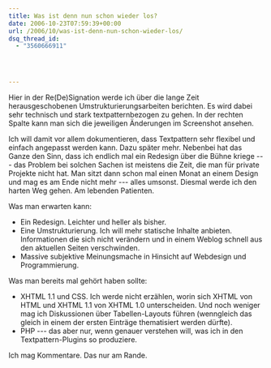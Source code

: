 ```yaml
---
title: Was ist denn nun schon wieder los?
date: 2006-10-23T07:59:39+00:00
url: /2006/10/was-ist-denn-nun-schon-wieder-los/
dsq_thread_id:
  - "3560666911"




---
```

Hier in der Re(De)Signation werde ich über die lange Zeit herausgeschobenen Umstrukturierungsarbeiten berichten. Es wird dabei sehr technisch und stark textpatternbezogen zu gehen. In der rechten Spalte kann man sich die jeweiligen Änderungen im Screenshot ansehen.

Ich will damit vor allem dokumentieren, dass Textpattern sehr flexibel und einfach angepasst werden kann. Dazu später mehr. Nebenbei hat das Ganze den Sinn, dass ich endlich mal ein Redesign über die Bühne kriege --- das Problem bei solchen Sachen ist meistens die Zeit, die man für private Projekte nicht hat. Man sitzt dann schon mal einen Monat an einem Design und mag es am Ende nicht mehr --- alles umsonst. Diesmal werde ich den harten Weg gehen. Am lebenden Patienten.

Was man erwarten kann:

* Ein Redesign. Leichter und heller als bisher.
* Eine Umstrukturierung. Ich will mehr statische Inhalte anbieten. Informationen die sich nicht verändern und in einem Weblog schnell aus den aktuellen Seiten verschwinden.
* Massive subjektive Meinungsmache in Hinsicht auf Webdesign und Programmierung.

Was man bereits mal gehört haben sollte:

* <span class="caps">XHTML</span> 1.1 und <span class="caps">CSS</span>. Ich werde nicht erzählen, worin sich <span class="caps">XHTML</span> von <span class="caps">HTML</span> und <span class="caps">XHTML</span> 1.1 von <span class="caps">XHTML</span> 1.0 unterscheiden. Und noch weniger mag ich Diskussionen über Tabellen-Layouts führen (wenngleich das gleich in einem der ersten Einträge thematisiert werden dürfte).
* <span class="caps">PHP</span> --- das aber nur, wenn genauer verstehen will, was ich in den Textpattern-Plugins so produziere.

Ich mag Kommentare. Das nur am Rande.
